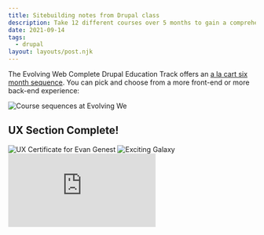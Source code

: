 ```yaml
---
title: Sitebuilding notes from Drupal class
description: Take 12 different courses over 5 months to gain a comprehensive understanding of Drupal
date: 2021-09-14
tags:
  - drupal
layout: layouts/post.njk
---
```


The Evolving Web Complete Drupal Education Track offers an [a la cart six month sequence](https://evolvingweb.ca/complete-drupal-education-track).  You can pick and choose from a more front-end or more back-end experience:

![Course sequences at Evolving We](https://evolvingweb.ca/sites/default/files/2021-05/2.0%20-%20timeline%20-%20complete%20track%402x_2.png "sequences")

## UX Section Complete!
![UX Certificate for Evan Genest](https://tatll.me/img/EvanG-UX-and-Content-Strategy-for-Drupal-Training-Certificate.png)
![Exciting Galaxy](https://images.unsplash.com/photo-1608178398319-48f814d0750c)
![bananacuda](https://littlefurnace.com/matomo/matomo.php?idsite=8&amp;rec=1)

